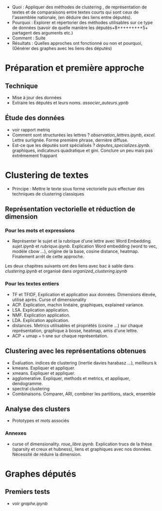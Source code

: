 * Quoi : Appliquer des méthodes de clustering , de représentation de textes et de comparaisons entre textes courts qui sont ceux de l'assemblée nationale, (en déduire des liens entre députés).
* Pourquoi : Explorer et répertorier des méthodes utilisables sur ce type de données (savoir de quelle manière les députés+8+++++++++5+ partagent des arguments etc.)
* Comment : Suite
* Résultats : Quelles approches ont fonctionné ou non et pourquoi, (Générer des graphes avec les liens des députés)


# Préparation et première approche
## Technique
* Mise à jour des données
* Extraire les députés et leurs noms.  *associer_auteurs.ypnb*

## Étude des données
* voir rapport metriq
* Comment sont structurées les lettres ? *observation_lettres.ipynb*, *excel*. Lettre surlignée. Forme première phrase, dernière diffuse.
* Est-ce que les députés sont spécialisés ? *deputes_specializes.ipynb*. graphiques, indicateurs quadratique et gini. Conclure un peu mais pas extrêmement frappant

# Clustering de textes
* Principe : Mettre le texte sous forme vectorielle puis effectuer des techniques de clustering classiques
## Représentation vectorielle et réduction de dimension
### Pour les mots et expressions
* Représenter le sujet et la rubrique d'une lettre avec Word Embedding. *sujet.ipynb* et *rubrique.ipynb*. Explication Word embedding (word to vec, modèle cbow ...), origine de la base, cosine distance, heatmap. Finalement arrêt de cette approche.


Les deux chapitres suivants ont des liens avec bac à sable dans *clustering.ipynb* et organisé dans *organized_clustering.ipynb*

### Pour les textes entiers
* TF et TFIDF, Explication et application aux données. Dimensions élevée, utilisé après. Curse of dimensionality
* ACP. Explication, machin linéaire, graphiques, explained variance.
* LSA. Explication application.
* NMF. Explication application.
* LDA. Explication application.
* distances. Metrics utilisables et propriétés (cosine ...) sur chaque représentation, graphique à bosse, heatmap, amis d'une lettre.
* ACP + umap + t-sne sur chaque représentation.

## Clustering avec les représentations obtenues
* Évaluation. indices de clustering (inertie davies harabasz ...), meilleurs k
* kmeans. Expliquer et appliquer.
* xmeans. Expliquer et appliquer.
* agglomerative. Expliquer, methods et metrics, et appliquer, dendogramme.
* spectral clustering
* Combinaisons. Comparer, ARI, combiner les partitions, stack, ensemble

## Analyse des clusters
* Prototypes et mots associés

### Annexes
* curse of dimensionality. *roue_libre.ipynb*. Explication trucs de la thèse (sparsity et creux et hubness), liens et graphiques avec nos données. Nécessité de réduire la dimension.

# Graphes députés
## Premiers tests
* voir *graphe.ipynb*
